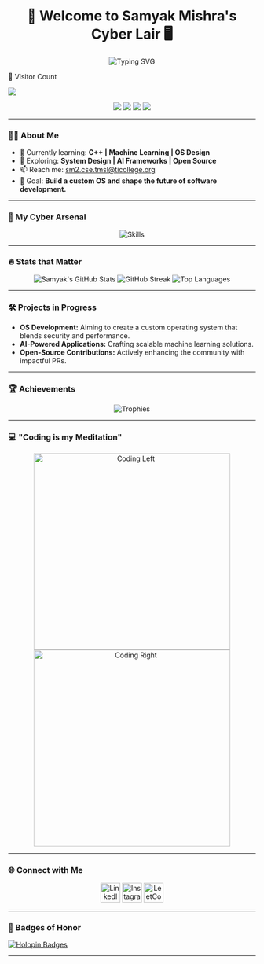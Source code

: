 <h1 align="center">🚀 Welcome to Samyak Mishra's Cyber Lair 🖥️</h1>

<p align="center">
<img src="https://readme-typing-svg.herokuapp.com?font=Fira+Code&size=25&duration=4000&color=green&center=true&vCenter=true&lines=Code+Architect+|+SDE+Aspiration;Open-Source+Evangelist;Mastering+ML%2C+DSA%2C+and+OS+Concepts;Breaking+Boundaries+One+Line+of+Code+at+a+Time" alt="Typing SVG">
</p>
🚀 Visitor Count

[![](https://visitcount.itsvg.in/api?id=Samyak072&label=Profile%20Views&color=6&icon=0&pretty=true)](https://visitcount.itsvg.in)

<p align="center">
<a href="mailto:sm2.cse.tmsl@ticollege.org"><img src="https://img.shields.io/badge/Email-me-green?style=flat&logo=gmail"></a>
<a href="https://linkedin.com/in/samyak072"><img src="https://img.shields.io/badge/LinkedIn-Samyak072-blue?style=flat&logo=linkedin"></a>
<a href="https://instagram.com/samyak_072"><img src="https://img.shields.io/badge/Instagram-Samyak072-pink?style=flat&logo=instagram"></a>
<a href="https://www.leetcode.com/samyak072"><img src="https://img.shields.io/badge/LeetCode-Samyak072-yellow?style=flat&logo=leetcode"></a>
</p>

---

### 👨‍💻 About Me

- 🌱 Currently learning: **C++ | Machine Learning | OS Design**  
- 🔭 Exploring: **System Design | AI Frameworks | Open Source**  
- 📫 Reach me: [sm2.cse.tmsl@ticollege.org](mailto:sm2.cse.tmsl@ticollege.org)  
- 🎯 Goal: **Build a custom OS and shape the future of software development.**  

---

### 🧰 My Cyber Arsenal
<p align="center">
<img src="https://skillicons.dev/icons?i=linux,cpp,python,java,tensorflow,pytorch,react,flask,django,mysql,mongodb,git,html,css,js" alt="Skills" />
</p>

---

### 🔥 Stats that Matter

<p align="center">
<img src="https://github-readme-stats.vercel.app/api?username=samyak072&show_icons=true&theme=radical" alt="Samyak's GitHub Stats" />
<img src="https://github-readme-streak-stats.herokuapp.com/?user=samyak072&theme=radical" alt="GitHub Streak" />
<img src="https://github-readme-stats.vercel.app/api/top-langs/?username=samyak072&layout=compact&theme=radical" alt="Top Languages" />
</p>

---

### 🛠️ Projects in Progress

- **OS Development:** Aiming to create a custom operating system that blends security and performance.  
- **AI-Powered Applications:** Crafting scalable machine learning solutions.  
- **Open-Source Contributions:** Actively enhancing the community with impactful PRs.  

---

### 🏆 Achievements

<p align="center">
<img src="https://github-profile-trophy.vercel.app/?username=samyak072&theme=dracula&row=1&no-frame=true&margin-w=15" alt="Trophies" />
</p>

---

### 💻 "Coding is my Meditation"

<p align="center">
<img src="https://cdn.dribbble.com/users/1162077/screenshots/3848914/programmer.gif" width="400" alt="Coding Left" />
<img src="https://cdn.dribbble.com/users/2131993/screenshots/4948736/media/45dceb640723d72436c427add7966cf8.gif" width="400" alt="Coding Right" />
</p>

---

### 🌐 Connect with Me
<p align="center">
<a href="https://linkedin.com/in/samyak072"><img src="https://raw.githubusercontent.com/rahuldkjain/github-profile-readme-generator/master/src/images/icons/Social/linked-in-alt.svg" alt="LinkedIn" width="40" /></a>
<a href="https://instagram.com/samyak_072"><img src="https://raw.githubusercontent.com/rahuldkjain/github-profile-readme-generator/master/src/images/icons/Social/instagram.svg" alt="Instagram" width="40" /></a>
<a href="https://www.leetcode.com/samyak072"><img src="https://raw.githubusercontent.com/rahuldkjain/github-profile-readme-generator/master/src/images/icons/Social/leet-code.svg" alt="LeetCode" width="40" /></a>
</p>

---

### 🎯 Badges of Honor
[![Holopin Badges](https://holopin.me/samyak072)](https://holopin.io/@samyak072)

---
